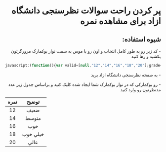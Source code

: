 <h1 dir="rtl">پر کردن راحت سوالات نظرسنجی دانشگاه ازاد برای مشاهده نمره</h1>

<h2 dir="rtl">شیوه استفاده:</h2>
<p dir="rtl">- کد زیر رو به طور کامل انتخاب و اون رو با موس به سمت نوار بوکمارک مرورگرتون بکشید و رها کنید</p>

```javascript
javascript:(function(){var valid=[null,"12","14","16","18","20"];grade="";function askgrade(){grade=prompt("نمره استاد را وارد کنید:");};askgrade();while(valid.indexOf(grade)==-1){askgrade()};document.querySelectorAll("select").forEach(function(e){e.value=grade;});})();
```

<p dir="rtl">- به صفحه نظرسنجی دانشگاه ازاد برید</p>

<p dir="rtl">- رو بوکمارکی که در نوار بوکمارک شما ایجاد شده کلیک کنید و براساس جدول زیر عدد مدنظرتون رو وارد کنید</p>

نمره | توضیح
:---: | :---:
12 | ضعيف
14 | متوسط
16 | خوب
18 | خيلي خوب
20 | عالي

